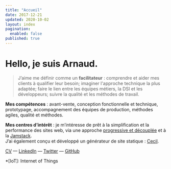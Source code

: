 ```yaml
---
title: "Accueil"
date: 2017-12-21
updated: 2020-10-02
layout: index
pagination:
  enabled: false
published: true
---
```

# Hello, je suis Arnaud.

> J’aime me définir comme un **facilitateur** : comprendre et aider mes clients à qualifier leur besoin; imaginer l'approche technique la plus adaptée; faire le lien entre les équipes métiers, la DSI et les développeurs; suivre la qualité et les méthodes de travail.

**Mes compétences** : avant-vente, conception fonctionnelle et technique, prototypage, accompagnement des équipes de production, méthodes agiles, qualité et méthodes.

**Mes centres d’intérêt** : je m’intéresse de prêt à la simplification et la performance des sites web, via une approche [progressive et découplée](https://jamstatic.fr) et à la [Jamstack](/tags/jamstack).  
J’ai également conçu et développé un générateur de site statique : [Cecil](https://cecil.app).

[CV](/cv/) — [LinkedIn](https://fr.linkedin.com/in/arnaudligny/fr/) — [Twitter](https://twitter.com/ArnaudLigny) — [GitHub](https://github.com/Narno)

*[IoT]: Internet of Things
